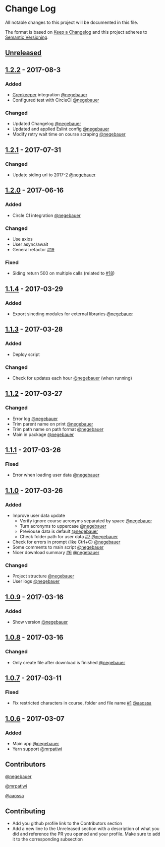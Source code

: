 # Change Log
All notable changes to this project will be documented in this file.

The format is based on [Keep a Changelog](http://keepachangelog.com/)
and this project adheres to [Semantic Versioning](http://semver.org/).

## [Unreleased]
<!---
### Added
### Changed
### Deprecated
### Removed
### Fixed
### Security
-->

## [1.2.2] - 2017-08-3
### Added
- [Grenkeeper](https://greenkeeper.io/) integration [@negebauer]
- Configured test with CircleCI [@negebauer]

### Changed
- Updated Changelog [@negebauer]
- Updated and applied Eslint config [@negebauer]
- Modify retry wait time on course scraping [@negebauer]

## [1.2.1] - 2017-07-31
### Changed
- Update siding url to 2017-2 [@negebauer]

## [1.2.0] - 2017-06-16
### Added
- Circle CI integration [@negebauer]

### Changed
- Use axios
- User async/await
- General refactor [#19](https://github.com/open-source-uc/sincding/pull/19)

### Fixed
- Siding return 500 on multiple calls (related to [#18](https://github.com/open-source-uc/sincding/issues/18))

## [1.1.4] - 2017-03-29
### Added
- Export sincding modules for external libraries [@negebauer]

## [1.1.3] - 2017-03-28
### Added
- Deploy script

### Changed
- Check for updates each hour [@negebauer] (when running)

## [1.1.2] - 2017-03-27
### Changed
- Error log [@negebauer]
- Trim parent name on print [@negebauer]
- Trim path name on path format [@negebauer]
- Main in package [@negebauer]

## [1.1.1] - 2017-03-26
### Fixed
- Error when loading user data [@negebauer]

## [1.1.0] - 2017-03-26
### Added
- Improve user data update
  - Verify ignore course acronyms separated by space [@negebauer]
  - Turn acronyms to uppercase [@negebauer]
  - Previouse data is default [@negebauer]
  - Check folder path for user data [#7](https://github.com/open-source-uc/sincding/issues/7) [@negebauer]
- Check for errors in prompt (like Ctrl+C) [@negebauer]
- Some comments to main script [@negebauer]
- Nicer download summary [#6](https://github.com/open-source-uc/sincding/issues/6) [@negebauer]

### Changed
- Project structure [@negebauer]
- User logs [@negebauer]

## [1.0.9] - 2017-03-16
### Added
- Show version [@negebauer]

## [1.0.8] - 2017-03-16
### Changed
- Only create file after download is finished [@negebauer]

## [1.0.7] - 2017-03-11
### Fixed
- Fix restricted characters in course, folder and file name [#1](https://github.com/open-source-uc/sincding/pull/#1) [@aaossa]

## [1.0.6] - 2017-03-07
### Added
- Main app [@negebauer]
- Yarn support [@mrpatiwi]

[Unreleased]: https://github.com/open-source-uc/sincding/compare/v1.2.2...HEAD
[1.2.2]: https://github.com/open-source-uc/sincding/compare/v1.2.1...v1.2.2
[1.2.1]: https://github.com/open-source-uc/sincding/compare/v1.2.0...v1.2.1
[1.2.0]: https://github.com/open-source-uc/sincding/compare/v1.1.4...v1.2.0
[1.1.4]: https://github.com/open-source-uc/sincding/compare/v1.1.3...v1.1.4
[1.1.3]: https://github.com/open-source-uc/sincding/compare/v1.1.2...v1.1.3
[1.1.2]: https://github.com/open-source-uc/sincding/compare/v1.1.1...v1.1.2
[1.1.1]: https://github.com/open-source-uc/sincding/compare/v1.1.0...v1.1.1
[1.1.0]: https://github.com/open-source-uc/sincding/compare/v1.0.9...v1.1.0
[1.0.9]: https://github.com/open-source-uc/sincding/compare/v1.0.8...v1.0.9
[1.0.8]: https://github.com/open-source-uc/sincding/compare/v1.0.7...v1.0.8
[1.0.7]: https://github.com/open-source-uc/sincding/compare/v1.0.6...v1.0.7
[1.0.6]: https://github.com/open-source-uc/sincding/compare/v1.0.0...v1.0.6

## Contributors

[@negebauer]:https://github.com/negebauer
[@negebauer]

[@mrpatiwi]:https://github.com/mrpatiwi
[@mrpatiwi]

[@aaossa]:https://github.com/aaossa
[@aaossa]

## Contributing

- Add you github profile link to the Contributors section
- Add a new line to the Unreleased section with a description of what you did and reference the PR you opened and your profile. Make sure to add it to the corresponding subsection

